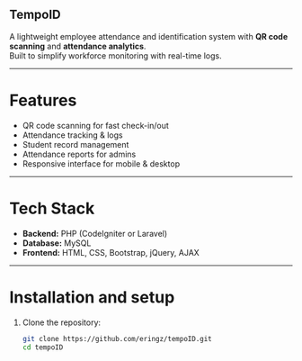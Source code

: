  ## TempoID

A lightweight employee attendance and identification system with **QR code scanning** and **attendance analytics**.  
Built to simplify workforce monitoring with real-time logs.

---

# Features

- QR code scanning for fast check-in/out  
- Attendance tracking & logs  
- Student record management  
- Attendance reports for admins  
- Responsive interface for mobile & desktop  

---


# Tech Stack

- **Backend:** PHP (CodeIgniter or Laravel)  
- **Database:** MySQL  
- **Frontend:** HTML, CSS, Bootstrap, jQuery, AJAX  

---

# Installation and setup

1. Clone the repository:
   ```bash
   git clone https://github.com/eringz/tempoID.git
   cd tempoID
